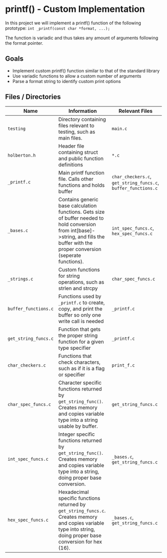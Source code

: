 # printf() - Custom Implementation
In this project we will implement a printf() function of the following prototype: `int _printf(const char *format, ...);`

The function is variadic and thus takes any amount of arguments following the format pointer.


## Goals

- Implement custom printf() function similar to that of the standard library
- Use variadic functions to allow a custom number of arguments
- Parse a format string to identify custom print options


## Files / Directories
|Name                |Information                        |Relevant Files                         |
|----------------|-------------------------------|-----------------------------|
|`testing`|Directory containing files relevant to testing, such as main files.|`main.c`|
|`holberton.h`	| Header file containing struct and public function definitions| `*.c`
|`_printf.c`|Main printf function file. Calls other functions and holds buffer|`char_checkers.c`, `get_string_funcs.c`, `buffer_functions.c`|
`_bases.c` | Contains generic base calculation functions. Gets size of buffer needed to hold conversion from int[base]->string, and fills the buffer with the proper conversion (seperate functions).| `int_spec_funcs.c`, `hex_spec_funcs.c` |
`_strings.c` | Custom functions for string operations, such as strlen and strcpy | `char_spec_funcs.c` |
`buffer_functions.c` | Functions used by `_printf.c` to create, copy, and print the buffer so only one write call is needed | `_printf.c` |
`get_string_funcs.c` | Function that gets the proper string function for a given type specifier | `_printf.c` |
`char_checkers.c` | Functions that check characters, such as if it is a flag or specifier | `print_f.c` |
`char_spec_funcs.c` | Character specific functions returned by `get_string_func()`. Creates memory and copies variable type into a string usable by buffer. | `get_string_funcs.c` |
`int_spec_funcs.c` | Integer specific functions returned by `get_string_func()`. Creates memory and copies variable type into a string, doing proper base conversion. | `_bases.c`, `get_string_funcs.c` |
`hex_spec_funcs.c` | Hexadecimal specific functions returned by `get_string_funcs.c`. Creates memory and copies variable type into string, doing proper base conversion for hex (16). | `_bases.c`, `get_string_funcs.c` |
